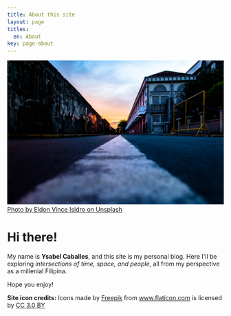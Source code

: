 ```yaml
---
title: About this site
layout: page
titles:
  en: About
key: page-about
---
```


![Hello World](/assets/images/eldon-vince-isidro-598694-unsplash.jpg)
[Photo by Eldon Vince Isidro on Unsplash](https://unsplash.com/photos/7UPZKihEdsc?utm_source=unsplash&utm_medium=referral&utm_content=creditCopyText&modal=%7B%22userId%22%3A%22zjZH2I5Q7oo%22%2C%22tag%22%3A%22CreditBadge%22%7D)
# Hi there!

My name is **Ysabel Caballes**, and this site is my personal blog. Here I'll be exploring *intersections of time, space, and people*, all from my perspective as a millenial Filipina.

Hope you enjoy!



**Site icon credits:** Icons made by <a href="http://www.freepik.com" title="Freepik">Freepik</a> from <a href="https://www.flaticon.com/" title="Flaticon">www.flaticon.com</a> is licensed by <a href="http://creativecommons.org/licenses/by/3.0/" title="Creative Commons BY 3.0" target="_blank">CC 3.0 BY</a>